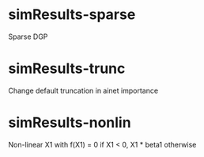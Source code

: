 # simResults-sparse

Sparse DGP

# simResults-trunc

Change default truncation in ainet importance

# simResults-nonlin

Non-linear X1 with f(X1) = 0 if X1 < 0, X1 * beta1 otherwise

